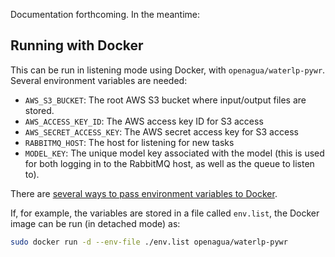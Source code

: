 Documentation forthcoming. In the meantime:

## Running with Docker

This can be run in listening mode using Docker, with `openagua/waterlp-pywr`. Several environment variables are needed:

* `AWS_S3_BUCKET`: The root AWS S3 bucket where input/output files are stored.
* `AWS_ACCESS_KEY_ID`: The AWS access key ID for S3 access
* `AWS_SECRET_ACCESS_KEY`: The AWS secret access key for S3 access
* `RABBITMQ_HOST`: The host for listening for new tasks
* `MODEL_KEY`: The unique model key associated with the model (this is used for both logging in to the RabbitMQ host, as well as the queue to listen to).

There are [several ways to pass environment variables to Docker](https://docs.docker.com/engine/reference/commandline/run/#set-environment-variables--e---env---env-file).

If, for example, the variables are stored in a file called `env.list`, the Docker image can be run (in detached mode) as:
```bash
sudo docker run -d --env-file ./env.list openagua/waterlp-pywr
```
